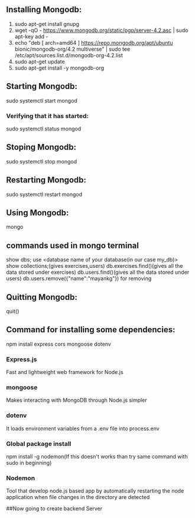## Installing Mongodb:
1) sudo apt-get install gnupg
2) wget -qO - https://www.mongodb.org/static/pgp/server-4.2.asc | sudo apt-key add -
3) echo "deb [ arch=amd64 ] https://repo.mongodb.org/apt/ubuntu bionic/mongodb-org/4.2 multiverse" | sudo tee /etc/apt/sources.list.d/mongodb-org-4.2.list
4) sudo apt-get update
5) sudo apt-get install -y mongodb-org

## Starting Mongodb:
sudo systemctl start mongod

### Verifying that it has started:
sudo systemctl status mongod

## Stoping Mongodb:
sudo systemctl stop mongod

## Restarting Mongodb:
sudo systemctl restart mongod

## Using Mongodb:
mongo

## commands used in mongo terminal
show dbs;
use <database name of your database(in our case my_db)>
show collections;(gives exercises,users)
db.exercises.find()(gives all the data stored under exercises)
db.users.find()(gives all the data stored under users)
db.users.remove({"name":"mayankg"}) for removing 

## Quitting Mongodb:
quit()

## Command for installing some dependencies:
npm install express cors mongoose dotenv

### Express.js
Fast and lightweight web framework for Node.js

### mongoose
Makes interacting with MongoDB through Node.js simpler

### dotenv
It loads environment variables from a .env file into process.env

### Global package install
npm install -g nodemon(If this doesn't works than try same command with sudo in beginning)

### Nodemon
Tool that develop node.js based app by automatically restarting the node application when file changes in the directory are detected

##Now going to create backend Server
